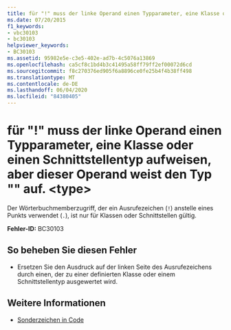 ```yaml
---
title: für "!" muss der linke Operand einen Typparameter, eine Klasse oder einen Schnittstellentyp aufweisen, aber dieser Operand weist den Typ "" auf. <type>
ms.date: 07/20/2015
f1_keywords:
- vbc30103
- bc30103
helpviewer_keywords:
- BC30103
ms.assetid: 95982e5e-c3e5-402e-ad7b-4c5076a13869
ms.openlocfilehash: ca5cf8c1bd4b3c41495a58ff79ff2ef00072d6cd
ms.sourcegitcommit: f8c270376ed905f6a8896ce0fe25b4f4b38ff498
ms.translationtype: MT
ms.contentlocale: de-DE
ms.lasthandoff: 06/04/2020
ms.locfileid: "84380405"
---
```

# <a name="-requires-its-left-operand-to-have-a-type-parameter-class-or-interface-type-but-this-operand-has-the-type-type"></a>für "!" muss der linke Operand einen Typparameter, eine Klasse oder einen Schnittstellentyp aufweisen, aber dieser Operand weist den Typ "" auf. \<type>
Der Wörterbuchmemberzugriff, der ein Ausrufezeichen (`!`) anstelle eines Punkts verwendet (`.`), ist nur für Klassen oder Schnittstellen gültig.  
  
 **Fehler-ID:** BC30103  
  
## <a name="to-correct-this-error"></a>So beheben Sie diesen Fehler  
  
- Ersetzen Sie den Ausdruck auf der linken Seite des Ausrufezeichens durch einen, der zu einer definierten Klasse oder einem Schnittstellentyp ausgewertet wird.  
  
## <a name="see-also"></a>Weitere Informationen

- [Sonderzeichen in Code](../programming-guide/program-structure/special-characters-in-code.md)
